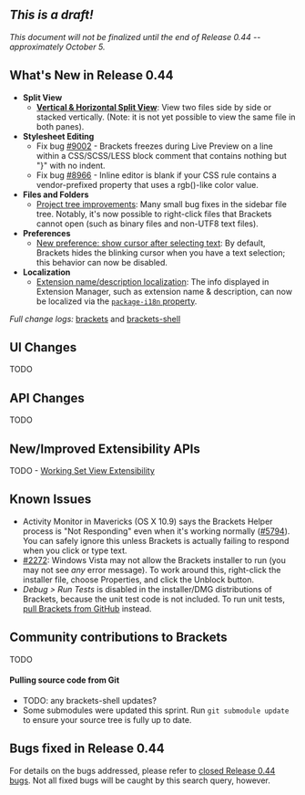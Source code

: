 _This is a draft!_
--------------------
_This document will not be finalized until the end of Release 0.44 -- approximately October 5._

What's New in Release 0.44
--------------------------
* **Split View**
    * **[Vertical & Horizontal Split View](https://trello.com/c/WLeAC84F/1290-splitview-landing-in-master)**: View two files side by side or stacked vertically. (Note: it is not yet possible to view the same file in both panes).
* **Stylesheet Editing**
    * Fix bug [#9002](https://github.com/adobe/brackets/issues/9002) - Brackets freezes during Live Preview on a line within a CSS/SCSS/LESS block comment that contains nothing but "}" with no indent.
    * Fix bug [#8966](https://github.com/adobe/brackets/issues/8966) - Inline editor is blank if your CSS rule contains a vendor-prefixed property that uses a rgb()-like color value.
* **Files and Folders**
    * [Project tree improvements](https://trello.com/c/R5VQiTnS/1353-project-manager-revamp): Many small bug fixes in the sidebar file tree. Notably, it's now possible to right-click files that Brackets cannot open (such as binary files and non-UTF8 text files).
* **Preferences**
    * [New preference: show cursor after selecting text](https://github.com/adobe/brackets/pull/8972): By default, Brackets hides the blinking cursor when you have a text selection; this behavior can now be disabled.
* **Localization**
    * [Extension name/description localization](https://github.com/adobe/brackets/pull/8987): The info displayed in Extension Manager, such as extension name & description, can now be localized via the [`package-i18n` property](https://github.com/adobe/brackets/wiki/Extension-package-format#packagejson-format).


_Full change logs:_ [brackets](https://github.com/adobe/brackets/compare/release-0.43...release-0.44#commits_bucket) and [brackets-shell](https://github.com/adobe/brackets-shell/compare/release-0.43...release-0.44#commits_bucket)


UI Changes
----------
TODO


API Changes
-----------
TODO

New/Improved Extensibility APIs
-------------------------------
TODO - [Working Set View Extensibility](https://github.com/adobe/brackets/pull/9054)


Known Issues
------------
* Activity Monitor in Mavericks (OS X 10.9) says the Brackets Helper process is "Not Responding" even when it's working normally ([#5794](https://github.com/adobe/brackets/issues/5794)). You can safely ignore this unless Brackets is actually failing to respond when you click or type text.
* [#2272](https://github.com/adobe/brackets/issues/2272): Windows Vista may not allow the Brackets installer to run (you may not see _any_ error message). To work around this, right-click the installer file, choose Properties, and click the Unblock button.
* _Debug > Run Tests_ is disabled in the installer/DMG distributions of Brackets, because the unit test code is not included. To run unit tests, [pull Brackets from GitHub](https://github.com/adobe/brackets/wiki/How-to-Hack-on-Brackets#wiki-getcode) instead.


Community contributions to Brackets
-----------------------------------
TODO

#### Pulling source code from Git
* TODO: any brackets-shell updates?
* Some submodules were updated this sprint. Run `git submodule update` to ensure your source tree is fully up to date.


Bugs fixed in Release 0.44
--------------------------
For details on the bugs addressed, please refer to [closed Release 0.44 bugs](https://github.com/adobe/brackets/issues?q=is%3Aclosed+milestone%3A%22Release+0.44%22). Not all fixed bugs will be caught by this search query, however.